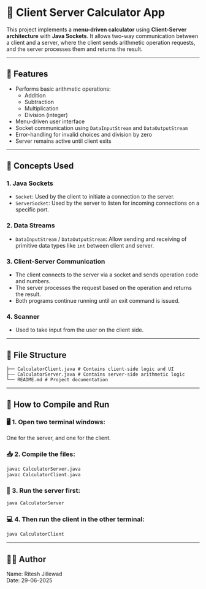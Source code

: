 # 🧮 Client Server Calculator App

This project implements a **menu-driven calculator** using **Client-Server architecture** with **Java Sockets**. It allows two-way communication between a client and a server, where the client sends arithmetic operation requests, and the server processes them and returns the result.

---

## 📌 Features

- Performs basic arithmetic operations:
  - Addition
  - Subtraction
  - Multiplication
  - Division (integer)
- Menu-driven user interface
- Socket communication using `DataInputStream` and `DataOutputStream`
- Error-handling for invalid choices and division by zero
- Server remains active until client exits

---

## 🧠 Concepts Used

### 1. Java Sockets
- `Socket`: Used by the client to initiate a connection to the server.
- `ServerSocket`: Used by the server to listen for incoming connections on a specific port.

### 2. Data Streams
- `DataInputStream` / `DataOutputStream`: Allow sending and receiving of primitive data types like `int` between client and server.

### 3. Client-Server Communication
- The client connects to the server via a socket and sends operation code and numbers.
- The server processes the request based on the operation and returns the result.
- Both programs continue running until an exit command is issued.

### 4. Scanner
- Used to take input from the user on the client side.

---

## 📂 File Structure
```
├── CalculatorClient.java # Contains client-side logic and UI
├── CalculatorServer.java # Contains server-side arithmetic logic
└── README.md # Project documentation
```

---

## 🔧 How to Compile and Run

### 🖥️ 1. Open two terminal windows:
One for the server, and one for the client.

### 📥 2. Compile the files:
```bash
javac CalculatorServer.java
javac CalculatorClient.java
```

### 🚀 3. Run the server first:
```bash
java CalculatorServer
```

### 💻 4. Then run the client in the other terminal:
```bash
java CalculatorClient
```

---

## 👨‍💻 Author
Name: Ritesh Jillewad <br>
Date: 29-06-2025
